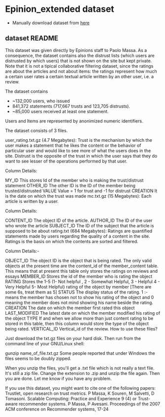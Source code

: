 # Epinion_extended dataset

- Manually download dataset from [here](http://www.trustlet.org/epinions.html)


## dataset README
This dataset was given directly by Epinions staff to Paolo Massa. As a consequence, the dataset contains also the distrust lists (which users are distrusted by which users) that is not shown on the site but kept private. Note that it is not a tipical collaborative filtering dataset, since the ratings are about the articles and not about items: the ratings represent how much a certain user rates a certain textual article written by an other user, i.e. a review.

The dataset contains

* ~132,000 users, who issued
* 841,372 statements (717,667 trusts and 123,705 distrusts).
* ~85,000 users received at least one statement.

Users and Items are represented by anonimized numeric identifiers.

The dataset consists of 3 files.

user_rating.txt.gz (4.7 Megabytes): Trust is the mechanism by which the user makes a statement that he likes the content or the behavior of particular user and would like to see more of what the users does in the site. Distrust is the opposite of the trust in which the user says that they do want to see lesser of the operations performed by that user.

Column Details:

MY_ID This stores Id of the member who is making the trust/distrust statement
OTHER_ID The other ID is the ID of the member being trusted/distrusted
VALUE Value = 1 for trust and -1 for distrust
CREATION It is the date on which the trust was made
mc.txt.gz (15 Megabytes): Each article is written by a user.

Column Details:

CONTENT_ID The object ID of the article.
AUTHOR_ID The ID of the user who wrote the article
SUBJECT_ID The ID of the subject that the article is supposed to be about
rating.txt (684 Megabytes): Ratings are quantified statements made by users regarding the quality of a content in the site. Ratings is the basis on which the contents are sorted and filtered.

Column Details:-

OBJECT_ID The object ID is the object that is being rated. The only valid objects at the present time are the content_id of the member_content table. This means that at present this table only stores the ratings on reviews and essays
MEMBER_ID Stores the id of the member who is rating the object
RATING Stores the 1-5 (1- Not helpful , 2 - Somewhat Helpful, 3 - Helpful 4 - Very Helpful 5- Most Helpful) rating of the object by member [There are some 6s, treat them as 5]
STATUS The display status of the rating. 1 :- means the member has chosen not to show his rating of the object and 0 meaning the member does not mind showing his name beside the rating.
CREATION The date on which the member first rated this object
LAST_MODIFIED The latest date on which the member modified his rating of the object
TYPE If and when we allow more than just content rating to be stored in this table, then this column would store the type of the object being rated.
VERTICAL_ID Vertical_id of the review.
How to use these files?

Just download the txt.gz files on your hard disk. Then run from the command line of your GNU/Linux shell:

gunzip name_of_file.txt.gz 
Some people reported that under Windows the files seems to be doubly zipped.

When you unzip the files, you'll get a .txt file which is not really a text file. It's still a zip file. Change the extension to .zip and unzip the file again. Then you are done. Let me know if you have any problem.

If you use this dataset, you might want to cite one of the following papers:
Trustlet, open research on trust metrics. P Massa, K Souren, M Salvetti, D Tomasoni. Scalable Computing: Practice and Experience 9 (4)
or
Trust-aware recommender systems. P Massa, P Avesani. Proceedings of the 2007 ACM conference on Recommender systems, 17-24
